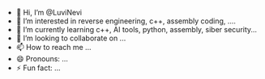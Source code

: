 - 👋 Hi, I’m @LuviNevi
- 👀 I’m interested in reverse engineering, c++, assembly coding, ....
- 🌱 I’m currently learning c++, AI tools, python, assembly, siber security...
- 💞️ I’m looking to collaborate on ...
- 📫 How to reach me ...
- 😄 Pronouns: ...
- ⚡ Fun fact: ...

<!---
LuviNevi/LuviNevi is a ✨ special ✨ repository because its `README.md` (this file) appears on your GitHub profile.
You can click the Preview link to take a look at your changes.
--->
